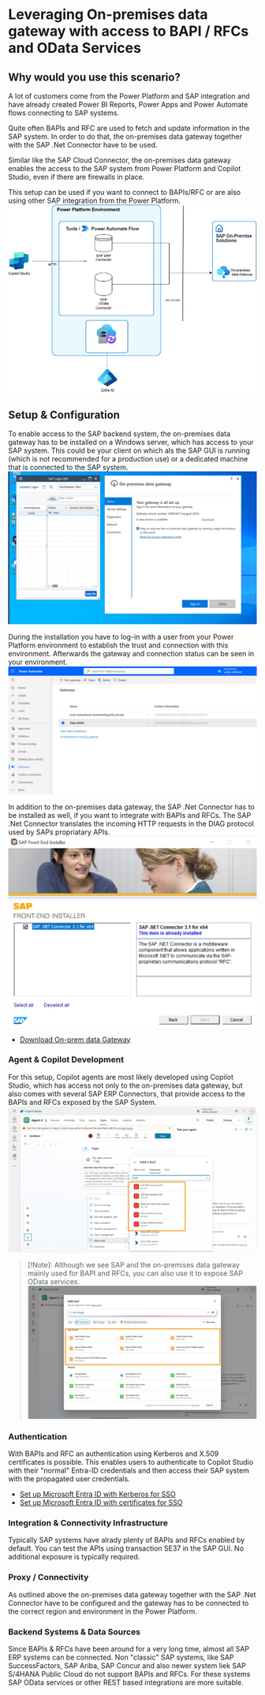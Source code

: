 # Leveraging On-premises data gateway with access to BAPI / RFCs and OData Services



## Why would you use this scenario?
A lot of customers come from the Power Platform and SAP integration and have already created Power BI Reports, Power Apps and Power Automate flows connecting to SAP systems. 

Quite often BAPIs and RFC are used to fetch and update information in the SAP system. In order to do that, the on-premises data gateway together with the SAP .Net Connector have to be used. 

Similar like the SAP Cloud Connector, the on-premises data gateway enables the access to the SAP system from Power Platform and Copilot Studio, even if there are firewalls in place. 

This setup can be used if you want to connect to BAPIs/RFC or are also using other SAP integration from the Power Platform. 
![Architecture - On-Premises Data Gateway](./APIM+CloudConnector-OPDG.jpg)

## Setup & Configuration
To enable access to the SAP backend system, the on-premises data gateway has to be installed on a Windows server, which has access to your SAP system. This could be your client on which als the SAP GUI is running (which is not recommended for a production use) or a dedicated machine that is connected to the SAP system.
![on-premises data Gateway installed next to the SAP GUI](./OPDG-installed.jpg)

During the installation you have to log-in with a user from your Power Platform environment to establish the trust and connection with this environment. Afterwards the gateway and connection status can be seen in your environment. 
![Connectivity status of OPDG in Power Platform environment](./RegisteredGateway.jpg)

In addition to the on-premises data gateway, the SAP .Net Connector has to be installed as well, if you want to integrate with BAPIs and RFCs. The SAP .Net Connector translates the incoming HTTP requests in the DIAG protocol used by SAPs propriatary APIs. 
![Installation of SAP .Net Connector](./SAPNetConnector.jpg)

* [Download On-prem data Gateway](https://www.microsoft.com/en-us/download/details.aspx?id=53127&msockid=08f9467b101a6a152949535411a26b2f) 


### Agent & Copilot Development 
For this setup, Copilot agents are most likely developed using Copilot Studio, which has access not only to the on-premises data gateway, but also comes with several SAP ERP Connectors, that provide access to the BAPIs and RFCs exposed by the SAP System. 
![SAP ERP Connector in Copilot Studio](./SAPERPConnectors.jpg)

> [!Note]: 
> Although we see SAP and the on-premises data gateway mainly used for BAPI and RFCs, you can also use it to expose SAP OData services.  
![SAP OData Connector in Copilot Studio](./SAPODataConnector.jpg)

### Authentication
With BAPIs and RFC an authentication using Kerberos and X.509 certificates is possible. This enables users to authenticate to  Copilot Studio with their "normal" Entra-ID credentials and then access their SAP system with the propagated user credentials. 

* [Set up Microsoft Entra ID with Kerberos for SSO](https://learn.microsoft.com/en-us/power-platform/sap/connect/entra-id-kerberos)
* [Set up Microsoft Entra ID with certificates for SSO](https://learn.microsoft.com/en-us/power-platform/sap/connect/entra-id-certs)

### Integration & Connectivity Infrastructure
Typically SAP systems have alrady plenty of BAPIs and RFCs enabled by default. You can test the APIs using transaction SE37 in the SAP GUI. No additional exposure is typically required.  


### Proxy / Connectivity
As outlined above the on-premises data gateway together with the SAP .Net Connector have to be configured and the gateway has to be connected to the correct region and environment in the Power Platform. 

### Backend Systems & Data Sources
Since BAPIs & RFCs have been around for a very long time, almost all SAP ERP systems can be connected. 
Non "classic" SAP systems, like SAP SuccessFactors, SAP Ariba, SAP Concur and also newer system liek SAP S/4HANA Public Cloud do not support BAPIs and RFCs. For these systems SAP OData services or other REST based integrations are more suitable. 




